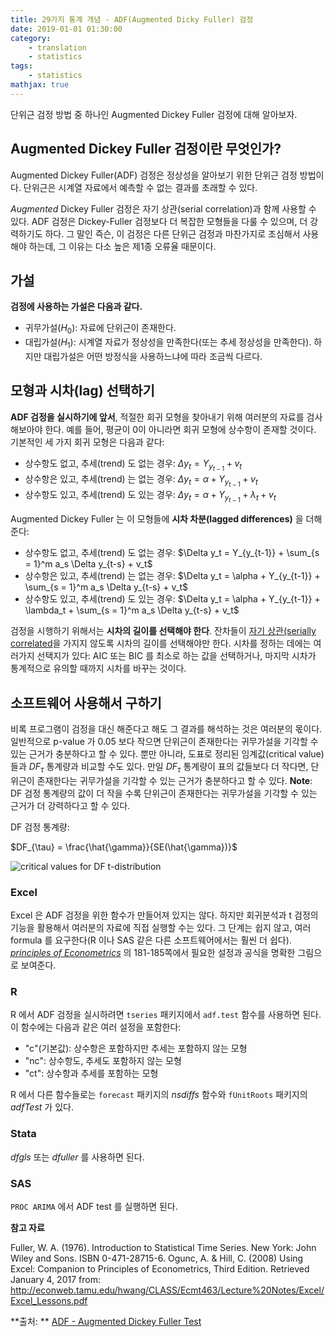 ```yaml
---
title: 29가지 통계 개념 - ADF(Augmented Dicky Fuller) 검정
date: 2019-01-01 01:30:00
category: 
    - translation 
    - statistics
tags:
    - statistics
mathjax: true
---
```


단위근 검정 방법 중 하나인 Augmented Dickey Fuller 검정에 대해 알아보자.

## Augmented Dickey Fuller 검정이란 무엇인가?

Augmented Dickey Fuller(ADF) 검정은 정상성을 알아보기 위한 단위근 검정 방법이다.
단위근은 시계열 자료에서 예측할 수 없는 결과를 초래할 수 있다.

*Augmented* Dickey Fuller 검정은 자기 상관(serial correlation)과 함께 사용할 수 있다.
ADF 검정은 Dickey-Fuller 검정보다 더 복잡한 모형들을 다룰 수 있으며, 더 강력하기도 하다.
그 말인 즉슨, 이 검정은 다른 단위근 검정과 마찬가지로 조심해서 사용해야 하는데, 그 이유는 다소 높은 제1종 오류율 때문이다.

## 가설

**검정에 사용하는 가설은 다음과 같다.**

* 귀무가설($H_0$): 자료에 단위근이 존재한다.
* 대립가설($H_1$): 시계열 자료가 정상성을 만족한다(또는 추세 정상성을 만족한다). 하지만 대립가설은 어떤 방정식을 사용하느냐에 따라 조금씩 다르다.

## 모형과 시차(lag) 선택하기

**ADF 검정을 실시하기에 앞서**, 적절한 회귀 모형을 찾아내기 위해 여러분의 자료를 검사해보아야 한다.
예를 들어, 평균이 0이 아니라면 회귀 모형에 상수항이 존재할 것이다. 
기본적인 세 가지 회귀 모형은 다음과 같다:

* 상수항도 없고, 추세(trend) 도 없는 경우: $\Delta y_t = Y_{y_{t-1}} + v_t$
* 상수항은 있고, 추세(trend) 는 없는 경우: $\Delta y_t = \alpha + Y_{y_{t-1}} + v_t$
* 상수항도 있고, 추세(trend) 도 있는 경우: $\Delta y_t = \alpha + Y_{y_{t-1}} + \lambda_t + v_t$

Augmented Dickey Fuller 는 이 모형들에 **시차 차분(lagged differences)** 을 더해준다:

* 상수항도 없고, 추세(trend) 도 없는 경우: $\Delta y_t = Y_{y_{t-1}} + \sum_{s = 1}^m a_s \Delta y_{t-s} + v_t$
* 상수항은 있고, 추세(trend) 는 없는 경우: $\Delta y_t = \alpha + Y_{y_{t-1}} + \sum_{s = 1}^m a_s \Delta y_{t-s} + v_t$
* 상수항도 있고, 추세(trend) 도 있는 경우: $\Delta y_t = \alpha + Y_{y_{t-1}} + \lambda_t + \sum_{s = 1}^m a_s \Delta y_{t-s} + v_t$

검정을 시행하기 위해서는 **시차의 길이를 선택해야 한다**. 잔차들이 [자기 상관(serially correlated](https://www.statisticshowto.datasciencecentral.com/serial-correlation-autocorrelation/)을 가지지 않도록 시차의 길이를 선택해야만 한다.
시차를 정하는 데에는 여러가지 선택지가 있다: AIC 또는 BIC 를 최소로 하는 값을 선택하거나, 마지막 시차가 통계적으로 유의할 때까지 시차를 바꾸는 것이다.

## 소프트웨어 사용해서 구하기

비록 프로그램이 검정을 대신 해준다고 해도 그 결과를 해석하는 것은 여러분의 몫이다. 
일반적으로 p-value 가 0.05 보다 작으면 단위근이 존재한다는 귀무가설을 기각할 수 있는 근거가 충분하다고 할 수 있다.
뿐만 아니라, 도표로 정리된 임계값(critical value)들과 $DF_{\tau}$ 통계량과 비교할 수도 있다.
만일 $DF_{\tau}$ 통계량이 표의 값들보다 더 작다면, 단위근이 존재한다는 귀무가설을 기각할 수 있는 근거가 충분하다고 할 수 있다.
**Note**: DF 검정 통계량의 값이 더 작을 수록 단위근이 존재한다는 귀무가설을 기각할 수 있는 근거가 더 강력하다고 할 수 있다.

DF 검정 통계량:

$DF_{\tau} = \frac{\hat{\gamma}}{SE(\hat{\gamma})}$

![critical values for DF t-distribution](https://www.statisticshowto.datasciencecentral.com/wp-content/uploads/2016/06/df-critical.png)

### Excel

Excel 은 ADF 검정을 위한 함수가 만들어져 있지는 않다. 하지만 회귀분석과 t 검정의 기능을 활용해서 여러분의 자료에 직접 실행할 수는 있다.
그 단계는 쉽지 않고, 여러 formula 를 요구한다(R 이나 SAS 같은 다른 소프트웨어에서는 훨씬 더 쉽다).
*[principles of Econometrics](http://econweb.tamu.edu/hwang/CLASS/Ecmt463/Lecture%20Notes/Excel/Excel_Lessons.pdf)* 의 181-185쪽에서 필요한 설정과 공식을 명확한 그림으로 보여준다.

### R

R 에서 ADF 검정을 실시하려면 `tseries` 패키지에서 `adf.test` 함수를 사용하면 된다.
이 함수에는 다음과 같은 여러 설정을 포함한다:

* "c"(기본값): 상수항은 포함하지만 추세는 포함하지 않는 모형
* "nc": 상수항도, 추세도 포함하지 않는 모형
* "ct": 상수항과 추세를 포함하는 모형

R 에서 다른 함수들로는 `forecast` 패키지의 *nsdiffs* 함수와 `fUnitRoots` 패키지의 *adfTest* 가 있다.

### Stata

*dfgls* 또는 *dfuller* 를 사용하면 된다.

### SAS

`PROC ARIMA` 에서 ADF test 를 실행하면 된다.

**참고 자료**

Fuller, W. A. (1976). Introduction to Statistical Time Series. New York: John Wiley and Sons. ISBN 0-471-28715-6.
Ogunc, A. & Hill, C. (2008) Using Excel: Companion to Principles of Econometrics, Third Edition. Retrieved January 4, 2017 from: http://econweb.tamu.edu/hwang/CLASS/Ecmt463/Lecture%20Notes/Excel/Excel_Lessons.pdf

**출처: ** [ADF - Augmented Dickey Fuller Test](https://www.statisticshowto.datasciencecentral.com/adf-augmented-dickey-fuller-test/)
